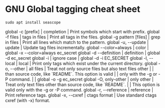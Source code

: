 GNU Global tagging cheat sheet
==============================

```
sudo apt install seascope
```

global -c [prefix]        | completion    | Print symbols which start with prefix.
global -f files           | tags in files | Print all tags in the files.
global -g pattern [files] | grep in files | Print all lines which match to the pattern.
global -u, --update       | update        | Update  tag files incrementally.
global --color=always     | color         | global -x --color=always ec_secret
global -d --definition    | definition    | global -d ec_secret
global -i                 | ignore case   | global -d -i EC_SECRET
global -l, --local        | local         | Print only tags which exist under the current directory.
global -o, --other        | all files     | Treat not only source files but also text files other
                          |               | than source code, like ´README´. This option is valid
                          |               | only with the -g or -P command.
                          |               | global -o -g ec_secret
global -O, only-other     | only other    | Treat  only  text  files other than source code, like ´README´.
                          |               | This option is valid only with the -g or -P command.
global -r, --reference    | reference     | Print reference tags.
global -x, --cxref        | ctags format  | Use standard ctags cxref (with -x) format.

